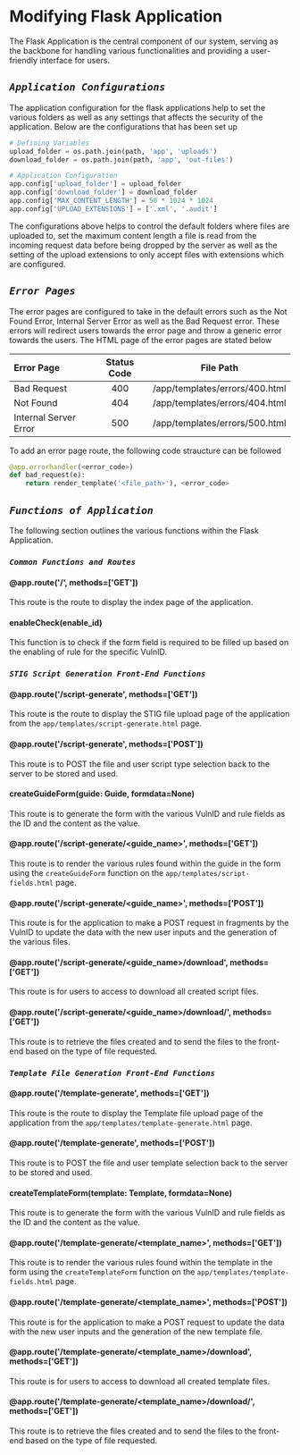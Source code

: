 # Modifying Flask Application

The Flask Application is the central component of our system, serving as the backbone for handling various functionalities and providing a user-friendly interface for users. 

## *`Application Configurations`*

The application configuration for the flask applications help to set the various folders as well as any settings that affects the security of the application. Below are the configurations that has been set up

```py
# Defining Variables
upload_folder = os.path.join(path, 'app', 'uploads')
download_folder = os.path.join(path, 'app', 'out-files')

# Application Configuration
app.config['upload_folder'] = upload_folder
app.config['download_folder'] = download_folder
app.config['MAX_CONTENT_LENGTH'] = 50 * 1024 * 1024
app.config['UPLOAD_EXTENSIONS'] = ['.xml', '.audit']
```

The configurations above helps to control the default folders where files are uploaded to, set the maximum content length a file is read from the incoming request data before being dropped by the server as well as the setting of the upload extensions to only accept files with extensions which are configured. 

## *`Error Pages`*

The error pages are configured to take in the default errors such as the Not Found Error, Internal Server Error as well as the Bad Request error. These errors will redirect users towards the error page and throw a generic error towards the users. The HTML page of the error pages are stated below

|Error Page|Status Code|File Path|
|:--|:--:|:--:|
|Bad Request|400|/app/templates/errors/400.html|
|Not Found|404|/app/templates/errors/404.html|
|Internal Server Error|500|/app/templates/errors/500.html|

To add an error page route, the following code straucture can be followed

```py
@app.errorhandler(<error_code>)
def bad_request(e):
    return render_template('<file_path>'), <error_code>
```

## *`Functions of Application`*

The following section outlines the various functions within the Flask Application. 

### *`Common Functions and Routes`*

#### @app.route('/', methods=['GET'])

This route is the route to display the index page of the application.

#### enableCheck(enable_id)

This function is to check if the form field is required to be filled up based on the enabling of rule for the specific VulnID.

### *`STIG Script Generation Front-End Functions`*

#### @app.route('/script-generate', methods=['GET'])

This route is the route to display the STIG file upload page of the application from the `app/templates/script-generate.html` page. 

#### @app.route('/script-generate', methods=['POST'])

This route is to POST the file and user script type selection back to the server to be stored and used.

#### createGuideForm(guide: Guide, formdata=None)

This route is to generate the form with the various VulnID and rule fields as the ID and the content as the value. 

#### @app.route('/script-generate/<guide_name>', methods=['GET'])

This route is to render the various rules found within the guide in the form using the `createGuideForm` function on the `app/templates/script-fields.html` page.

#### @app.route('/script-generate/<guide_name>', methods=['POST'])

This route is for the application to make a POST request in fragments by the VulnID to update the data with the new user inputs and the generation of the various files. 

#### @app.route('/script-generate/<guide_name>/download', methods=['GET'])

This route is for users to access to download all created script files.

#### @app.route('/script-generate/<guide_name>/download/<file>', methods=['GET'])

This route is to retrieve the files created and to send the files to the front-end based on the type of file requested.

### *`Template File Generation Front-End Functions`*

#### @app.route('/template-generate', methods=['GET'])

This route is the route to display the Template file upload page of the application from the `app/templates/template-generate.html` page. 

#### @app.route('/template-generate', methods=['POST'])

This route is to POST the file and user template selection back to the server to be stored and used.

#### createTemplateForm(template: Template, formdata=None)

This route is to generate the form with the various VulnID and rule fields as the ID and the content as the value. 

#### @app.route('/template-generate/<template_name>', methods=['GET'])

This route is to render the various rules found within the template in the form using the `createTemplateForm` function on the `app/templates/template-fields.html` page.

#### @app.route('/template-generate/<template_name>', methods=['POST'])

This route is for the application to make a POST request to update the data with the new user inputs and the generation of the new template file. 

#### @app.route('/template-generate/<template_name>/download', methods=['GET'])

This route is for users to access to download all created template files.

#### @app.route('/template-generate/<template_name>/download/<file>', methods=['GET'])

This route is to retrieve the files created and to send the files to the front-end based on the type of file requested.
